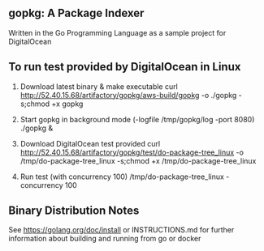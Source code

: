 ## gopkg: A Package Indexer

  Written in the Go Programming Language as a sample project for DigitalOcean

## To run test provided by DigitalOcean in Linux
1. Download latest binary & make executable
   curl http://52.40.15.68/artifactory/gopkg/aws-build/gopkg -o ./gopkg  -s;chmod +x gopkg

2. Start gopkg in background mode (-logfile /tmp/gopkg/log -port 8080)
   ./gopkg &

3. Download DigitalOcean test provided 
   curl http://52.40.15.68/artifactory/gopkg/test/do-package-tree_linux -o /tmp/do-package-tree_linux -s;chmod +x /tmp/do-package-tree_linux

4. Run test (with concurrency 100)
   /tmp/do-package-tree_linux -concurrency 100
   
## Binary Distribution Notes
  See https://golang.org/doc/install or INSTRUCTIONS.md for further information about building and running from go or docker 
